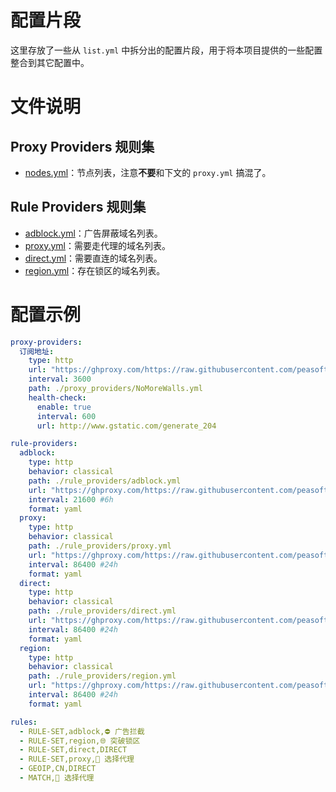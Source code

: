 # 配置片段

这里存放了一些从 `list.yml` 中拆分出的配置片段，用于将本项目提供的一些配置整合到其它配置中。

# 文件说明

## Proxy Providers 规则集

- [nodes.yml](./nodes.yml)：节点列表，注意**不要**和下文的 `proxy.yml` 搞混了。

## Rule Providers 规则集

- [adblock.yml](./adblock.yml)：广告屏蔽域名列表。
- [proxy.yml](./proxy.yml)：需要走代理的域名列表。
- [direct.yml](./direct.yml)：需要直连的域名列表。
- [region.yml](./region.yml)：存在锁区的域名列表。

# 配置示例

```yaml
proxy-providers:
  订阅地址:
    type: http
    url: "https://ghproxy.com/https://raw.githubusercontent.com/peasoft/NoMoreWalls/master/snippets/nodes.yml"
    interval: 3600
    path: ./proxy_providers/NoMoreWalls.yml
    health-check:
      enable: true
      interval: 600
      url: http://www.gstatic.com/generate_204

rule-providers:
  adblock:
    type: http
    behavior: classical
    path: ./rule_providers/adblock.yml
    url: "https://ghproxy.com/https://raw.githubusercontent.com/peasoft/NoMoreWalls/master/snippets/adblock.yml"
    interval: 21600 #6h
    format: yaml
  proxy:
    type: http
    behavior: classical
    path: ./rule_providers/proxy.yml
    url: "https://ghproxy.com/https://raw.githubusercontent.com/peasoft/NoMoreWalls/master/snippets/proxy.yml"
    interval: 86400 #24h
    format: yaml
  direct:
    type: http
    behavior: classical
    path: ./rule_providers/direct.yml
    url: "https://ghproxy.com/https://raw.githubusercontent.com/peasoft/NoMoreWalls/master/snippets/direct.yml"
    interval: 86400 #24h
    format: yaml
  region:
    type: http
    behavior: classical
    path: ./rule_providers/region.yml
    url: "https://ghproxy.com/https://raw.githubusercontent.com/peasoft/NoMoreWalls/master/snippets/region.yml"
    interval: 86400 #24h
    format: yaml

rules:
  - RULE-SET,adblock,⛔ 广告拦截
  - RULE-SET,region,🌐 突破锁区
  - RULE-SET,direct,DIRECT
  - RULE-SET,proxy,🚀 选择代理
  - GEOIP,CN,DIRECT
  - MATCH,🚀 选择代理
```

